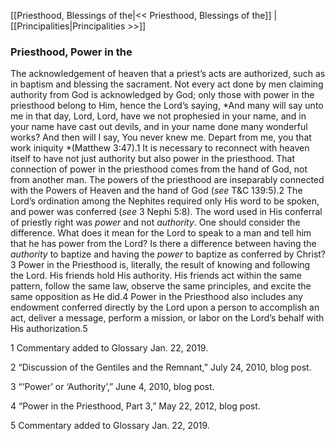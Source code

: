 [[Priesthood, Blessings of the|<< Priesthood, Blessings of the]]  |  [[Principalities|Principalities >>]]

### Priesthood, Power in the
The acknowledgement of heaven that a priest’s acts are authorized, such as in baptism and blessing the sacrament. Not every act done by men claiming authority from God is acknowledged by God; only those with power in the priesthood belong to Him, hence the Lord’s saying, *And many will say unto me in that day, Lord, Lord, have we not prophesied in your name, and in your name have cast out devils, and in your name done many wonderful works? And then will I say, You never knew me. Depart from me, you that work iniquity *(Matthew 3:47).1 It is necessary to reconnect with heaven itself to have not just authority but also power in the priesthood. That connection of power in the priesthood comes from the hand of God, not from another man. The powers of the priesthood are inseparably connected with the Powers of Heaven and the hand of God (*see* T&C 139:5).2 The Lord’s ordination among the Nephites required only His word to be spoken, and power was conferred (*see* 3 Nephi 5:8). The word used in His conferral of priestly right was *power* and not *authority*. One should consider the difference. What does it mean for the Lord to speak to a man and tell him that he has power from the Lord? Is there a difference between having the *authority* to baptize and having the *power* to baptize as conferred by Christ?3 Power in the Priesthood is, literally, the result of knowing and following the Lord. His friends hold His authority. His friends act within the same pattern, follow the same law, observe the same principles, and excite the same opposition as He did.4 Power in the Priesthood also includes any endowment conferred directly by the Lord upon a person to accomplish an act, deliver a message, perform a mission, or labor on the Lord’s behalf with His authorization.5



1 Commentary added to Glossary Jan. 22, 2019.


2 “Discussion of the Gentiles and the Remnant,” July 24, 2010, blog post.


3 “‘Power’ or ‘Authority’,” June 4, 2010, blog post.


4 “Power in the Priesthood, Part 3,” May 22, 2012, blog post.


5 Commentary added to Glossary Jan. 22, 2019.